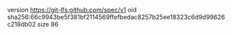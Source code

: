 version https://git-lfs.github.com/spec/v1
oid sha256:66c9943be5f381bf2114569ffefbedac8257b25ee18323c6d9d99626c218db02
size 86
